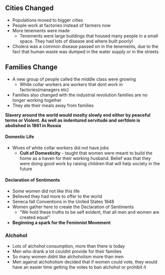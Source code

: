 ## Cities Changed
- Populations moved to bigger cities
- People work at factories instead of farmers now
- More tenements were made
	- Tenements were large buildings that housed many people in a small space. They had lots of disease and where built poorly!
- Cholera was a common disease passed on in the tenements, due to the fact that human waste was dumped in the water supply or in the streets

## Families Change
- A new group of people called the middle class were growing
	- White collar workers are workers that dont work in factories(managers etc)
- Families also changed with the industrial revolution families are no longer working together
- They ate their meals away from families

**Slavery around the world would moslty slowly end either by peaceful terms or Violent. As well as indentured servitude  and serfdom is abolished in 1861 in Russia**

#### Domestic Life
- Wives of white collar workers did not have jobs
	- **Cult of Domesticity** - taught that women were meant to build the home as a haven for their working husband. Belief was that they were doing good work by raising children that will help society in the future

#### Declaration of Sentiments 
- Some women did not like this life
- Believed they had more to offer to the world 
- Seneca fall Conventions in the United States 1848
- Women gather here to create the Declaration of Sentiments 
	- “We hold these truths to be self evident, that all men and women are created equal” 
- **Beginning a spark for the Feminnist Movement**

### Alchohol
- Lots of alchohol consumption, more than there is today
- Men who drank a lot couldnt provide for their families
- So many women didnt like alchoholism more than men
- Men against alchoholism decided that if women could vote, they would have an easier time getting the votes to ban alchohol or prohibit it